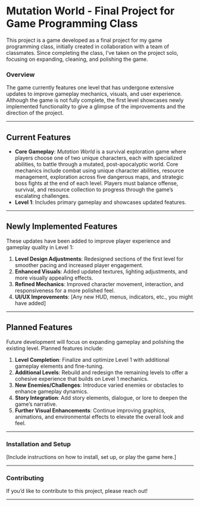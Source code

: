 # Mutation World - Final Project for Game Programming Class

This project is a game developed as a final project for my game programming class, initially created in collaboration with a team of classmates. Since completing the class, I’ve taken on the project solo, focusing on expanding, cleaning, and polishing the game.

### Overview

The game currently features one level that has undergone extensive updates to improve gameplay mechanics, visuals, and user experience. Although the game is not fully complete, the first level showcases newly implemented functionality to give a glimpse of the improvements and the direction of the project.

---

## Current Features

- **Core Gameplay**: *Mutation World* is a survival exploration game where players choose one of two unique characters, each with specialized abilities, to battle through a mutated, post-apocalyptic world. Core mechanics include combat using unique character abilities, resource management, exploration across five dangerous maps, and strategic boss fights at the end of each level. Players must balance offense, survival, and resource collection to progress through the game’s escalating challenges.
- **Level 1**: Includes primary gameplay and showcases updated features.

---

## Newly Implemented Features

These updates have been added to improve player experience and gameplay quality in Level 1:

1. **Level Design Adjustments**: Redesigned sections of the first level for smoother pacing and increased player engagement.
2. **Enhanced Visuals**: Added updated textures, lighting adjustments, and more visually appealing effects.
3. **Refined Mechanics**: Improved character movement, interaction, and responsiveness for a more polished feel.
4. **UI/UX Improvements**: [Any new HUD, menus, indicators, etc., you might have added]

---

## Planned Features

Future development will focus on expanding gameplay and polishing the existing level. Planned features include:

1. **Level Completion**: Finalize and optimize Level 1 with additional gameplay elements and fine-tuning.
2. **Additional Levels**: Rebuild and redesign the remaining levels to offer a cohesive experience that builds on Level 1 mechanics.
3. **New Enemies/Challenges**: Introduce varied enemies or obstacles to enhance gameplay dynamics.
4. **Story Integration**: Add story elements, dialogue, or lore to deepen the game’s narrative.
5. **Further Visual Enhancements**: Continue improving graphics, animations, and environmental effects to elevate the overall look and feel.

---

### Installation and Setup

[Include instructions on how to install, set up, or play the game here.]

---

### Contributing

If you’d like to contribute to this project, please reach out!

---

